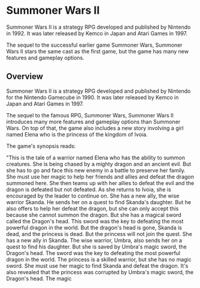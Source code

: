 # Summoner Wars II

Summoner Wars II is a strategy RPG developed and published by Nintendo in 1992. It was later released by Kemco in Japan and Atari Games in 1997.

The sequel to the successful earlier game Summoner Wars, Summoner Wars II stars the same cast as the first game, but the game has many new features and gameplay options.

## Overview

Summoner Wars II is a strategy RPG developed and published by Nintendo for the Nintendo Gamecube in 1990. It was later released by Kemco in Japan and Atari Games in 1997.

The sequel to the famous RPG, Summoner Wars, Summoner Wars II introduces many more features and gameplay options than Summoner Wars. On top of that, the game also includes a new story involving a girl named Elena who is the princess of the kingdom of Ivoia.

The game's synopsis reads:

"This is the tale of a warrior named Elena who has the ability to summon creatures. She is being chased by a mighty dragon and an ancient evil. But she has to go and face this new enemy in a battle to preserve her family. She must use her magic to help her friends and allies and defeat the dragon summoned here. She then teams up with her allies to defeat the evil and the dragon is defeated but not defeated. As she returns to Ivoia, she is encouraged by the leader to continue on. She has a new ally, the wise warrior Skanda. He sends her on a quest to find Skanda's daughter. But he also offers to help her defeat the dragon, but she can only accept this because she cannot summon the dragon. But she has a magical sword called the Dragon's head. This sword was the key to defeating the most powerful dragon in the world. But the dragon's head is gone, Skanda is dead, and the princess is dead. But the princess will not join the quest. She has a new ally in Skanda. The wise warrior, Umbra, also sends her on a quest to find his daughter. But she is saved by Umbra's magic sword, the Dragon's head. The sword was the key to defeating the most powerful dragon in the world. The princess is a skilled warrior, but she has no magic sword. She must use her magic to find Skanda and defeat the dragon. It's also revealed that the princess was corrupted by Umbra's magic sword, the Dragon's head. The magic